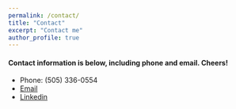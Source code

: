 ```yaml
---
permalink: /contact/
title: "Contact"
excerpt: "Contact me"
author_profile: true
---
```


#### Contact information is below, including phone and email. Cheers!

* Phone: (505) 336-0554
* [Email](mailto:angelakbaltes@gmail.com")
* [Linkedin](https://www.linkedin.com/in/angelabaltes")
